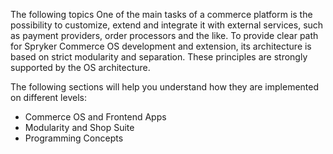 The following topics One of the main tasks of a commerce platform is the possibility to customize, extend and integrate it with external services, such as payment providers, order processors and the like. To provide clear path for Spryker Commerce OS development and extension, its architecture is based on strict modularity and separation. These principles are strongly supported by the OS architecture.

The following sections will help you understand how they are implemented on different levels:

* Commerce OS and Frontend Apps
* Modularity and Shop Suite
* Programming Concepts